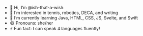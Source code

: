 - 👋 Hi, I’m @ish-that-a-wish
- 👀 I’m interested in tennis, robotics, DECA, and writing
- 🌱 I’m currently learning Java, HTML, CSS, JS, Svelte, and Swift
- 😄 Pronouns: she/her
- ⚡ Fun fact: I can speak 4 languages fluently!
